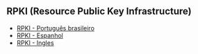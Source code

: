 ## RPKI (Resource Public Key Infrastructure)

- [RPKI - Português brasileiro](pt/)
- [RPKI - Espanhol](es/)
- [RPKI - Ingles](en/)
